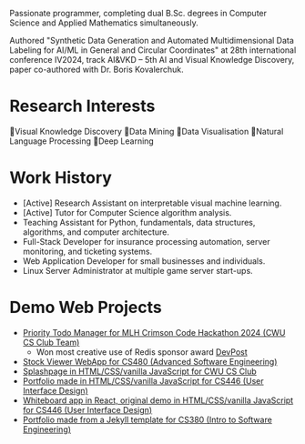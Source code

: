 Passionate programmer, completing dual B.Sc. degrees in Computer Science and Applied Mathematics simultaneously.

Authored "Synthetic Data Generation and Automated Multidimensional Data Labeling for AI/ML in General and Circular Coordinates" at 28th international conference IV2024, track AI&VKD – 5th AI and Visual Knowledge Discovery, paper co-authored with Dr. Boris Kovalerchuk.

# Research Interests
🔹Visual Knowledge Discovery
🔹Data Mining
🔹Data Visualisation
🔹Natural Language Processing
🔹Deep Learning

# Work History
- [Active] Research Assistant on interpretable visual machine learning.
- [Active] Tutor for Computer Science algorithm analysis.
- Teaching Assistant for Python, fundamentals, data structures, algorithms, and computer architecture.
- Full-Stack Developer for insurance processing automation, server monitoring, and ticketing systems.
- Web Application Developer for small businesses and individuals.
- Linux Server Administrator at multiple game server start-ups. 

# Demo Web Projects
- [Priority Todo Manager for MLH Crimson Code Hackathon 2024 (CWU CS Club Team)](https://github.com/CWUsers/Priority-Todo-Manager)    
  - Won most creative use of Redis sponsor award [DevPost](https://devpost.com/software/priority-todo-manager)    
- [Stock Viewer WebApp for CS480 (Advanced Software Engineering)](https://github.com/CS480-Group-E/StockViewer-WebApp)    
- [Splashpage in HTML/CSS/vanilla JavaScript for CWU CS Club](https://cwu-cs-club.github.io/club-webpage-splash/)    
- [Portfolio made in HTML/CSS/vanilla JavaScript for CS446 (User Interface Design)](https://avaavarai.github.io/cs446-portfolio-webpage/)    
- [Whiteboard app in React, original demo in HTML/CSS/vanilla JavaScript for CS446 (User Interface Design)](https://avaavarai.github.io/CS446_MapMaker/)  
- [Portfolio made from a Jekyll template for CS380 (Intro to Software Engineering)](https://avaavarai.github.io/AvaAvarai.github.io.CS380/)    
